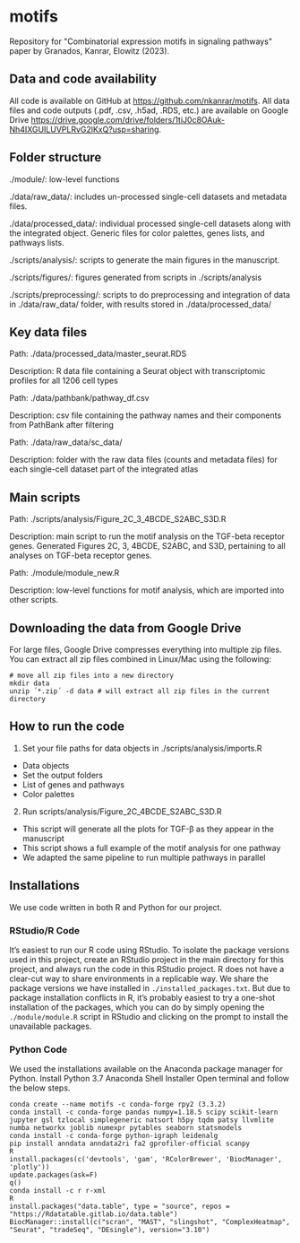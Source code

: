 # motifs
Repository for "Combinatorial expression motifs in signaling pathways" paper by Granados, Kanrar, Elowitz (2023).

## Data and code availability

All code is available on GitHub at https://github.com/nkanrar/motifs.
All data files and code outputs (.pdf, .csv, .h5ad, .RDS, etc.) are available on Google Drive https://drive.google.com/drive/folders/1tiJ0c8OAuk-Nh4IXGUILUVPLRvG2lKxQ?usp=sharing. 

## Folder structure 

./module/: low-level functions 

./data/raw_data/: includes un-processed single-cell datasets and metadata files. 

./data/processed_data/: individual processed single-cell datasets along with the integrated object. Generic files for color palettes, genes lists, and pathways lists.

./scripts/analysis/: scripts to generate the main figures in the manuscript.

./scripts/figures/: figures generated from scripts in ./scripts/analysis

./scripts/preprocessing/: scripts to do preprocessing and integration of data in ./data/raw_data/ folder, with results stored in ./data/processed_data/
## Key data files 

Path: ./data/processed_data/master_seurat.RDS 

Description: R data file containing a Seurat object with transcriptomic profiles for all 1206 cell types

Path: ./data/pathbank/pathway_df.csv

Description: csv file containing the pathway names and their components from PathBank after filtering

Path: ./data/raw_data/sc_data/

Description: folder with the raw data files (counts and metadata files) for each single-cell dataset part of the integrated atlas

## Main scripts 

Path: ./scripts/analysis/Figure_2C_3_4BCDE_S2ABC_S3D.R

Description: main script to run the motif analysis on the TGF-beta receptor genes. Generated Figures 2C, 3, 4BCDE, S2ABC, and S3D, pertaining to all analyses on TGF-beta receptor genes.

Path: ./module/module_new.R

Description: low-level functions for motif analysis, which are imported into other scripts. 

## Downloading the data from Google Drive
For large files, Google Drive compresses everything into multiple zip files. You can extract all zip files combined in Linux/Mac using the following: 
```
# move all zip files into a new directory
mkdir data
unzip ´*.zip´ -d data # will extract all zip files in the current directory
```

## How to run the code 
1. Set your file paths for data objects in ./scripts/analysis/imports.R 
- Data objects 
- Set the output folders 
- List of genes and pathways 
- Color palettes 

2. Run scripts/analysis/Figure_2C_4BCDE_S2ABC_S3D.R
- This script will generate all the plots for TGF-β as they appear in the manuscript
- This script shows a full example of the motif analysis for one pathway
- We adapted the same pipeline to run multiple pathways in parallel

## Installations
We use code written in both R and Python for our project.
### RStudio/R Code
It’s easiest to run our R code using RStudio. To isolate the package versions used in this project, create an RStudio project in the main directory for this project, and always run the code in this RStudio project.
R does not have a clear-cut way to share environments in a replicable way. We share the package versions we have installed in `./installed_packages.txt`. But due to package installation conflicts in R, it’s probably easiest to try a one-shot installation of the packages, which you can do by simply opening the `./module/module.R` script in RStudio and clicking on the prompt to install the unavailable packages.
### Python Code
We used the installations available on the Anaconda package manager for Python.
Install Python 3.7 Anaconda Shell Installer
Open terminal and follow the below steps.
```
conda create --name motifs -c conda-forge rpy2 (3.3.2)
conda install -c conda-forge pandas numpy=1.18.5 scipy scikit-learn jupyter gsl tzlocal simplegeneric natsort h5py tqdm patsy llvmlite numba networkx joblib numexpr pytables seaborn statsmodels
conda install -c conda-forge python-igraph leidenalg
pip install anndata anndata2ri fa2 gprofiler-official scanpy
R
install.packages(c('devtools', 'gam', 'RColorBrewer', 'BiocManager', 'plotly'))
update.packages(ask=F)
q()
conda install -c r r-xml
R
install.packages("data.table", type = "source", repos = "https://Rdatatable.gitlab.io/data.table")
BiocManager::install(c("scran", "MAST", "slingshot", "ComplexHeatmap", "Seurat", "tradeSeq", "DEsingle"), version="3.10")
```
